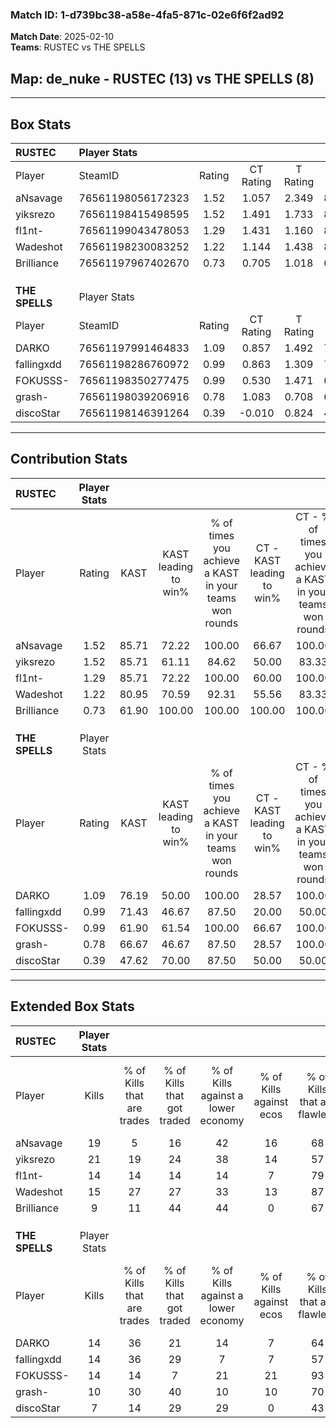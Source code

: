 ### Match ID: 1-d739bc38-a58e-4fa5-871c-02e6f6f2ad92  
**Match Date**: 2025-02-10  
**Teams**: RUSTEC vs THE SPELLS  

## **Map**: de_nuke - RUSTEC (13) vs THE SPELLS (8)  
---  

## Box Stats  

| **RUSTEC**     | Player Stats      |        |           |          |       |       |       |         |        |      |     |
| :- | :- | :-: | :-: | :-: | :-: | :-: | :-: | :-: | :-: | :-: | :-: |
| Player         | SteamID           | Rating | CT Rating | T Rating | KAST  |  ADR  | Kills | Assists | Deaths | K/D  | HS% |
| aNsavage       | 76561198056172323 |  1.52  |   1.057   |  2.349   | 85.71 | 112.2 |  19   |    5    |   13   | 1.46 | 47  |
| yiksrezo       | 76561198415498595 |  1.52  |   1.491   |  1.733   | 85.71 | 94.7  |  21   |    4    |   14   | 1.50 | 90  |
| fl1nt-         | 76561199043478053 |  1.29  |   1.431   |  1.160   | 85.71 | 59.3  |  14   |    3    |   7    | 2.00 | 14  |
| Wadeshot       | 76561198230083252 |  1.22  |   1.144   |  1.438   | 80.95 | 66.8  |  15   |    3    |   11   | 1.36 | 60  |
| Brilliance     | 76561197967402670 |  0.73  |   0.705   |  1.018   | 61.90 | 58.7  |   9   |    3    |   14   | 0.64 | 44  |
|                |                   |        |           |          |       |       |       |         |        |      |     |
|                |                   |        |           |          |       |       |       |         |        |      |     |
|                |                   |        |           |          |       |       |       |         |        |      |     |
| **THE SPELLS** | Player Stats      |        |           |          |       |       |       |         |        |      |     |
| Player         | SteamID           | Rating | CT Rating | T Rating | KAST  |  ADR  | Kills | Assists | Deaths | K/D  | HS% |
| DARKO          | 76561197991464833 |  1.09  |   0.857   |  1.492   | 76.19 | 81.0  |  14   |    4    |   15   | 0.93 | 50  |
| fallingxdd     | 76561198286760972 |  0.99  |   0.863   |  1.309   | 71.43 | 67.6  |  14   |    5    |   16   | 0.88 | 57  |
| FOKUSSS-       | 76561198350277475 |  0.99  |   0.530   |  1.471   | 61.90 | 78.7  |  14   |    6    |   15   | 0.93 | 64  |
| grash-         | 76561198039206916 |  0.78  |   1.083   |  0.708   | 66.67 | 62.8  |  10   |    6    |   16   | 0.63 | 60  |
| discoStar      | 76561198146391264 |  0.39  |  -0.010   |  0.824   | 47.62 | 28.1  |   7   |    2    |   16   | 0.44 | 57  |
---  

## Contribution Stats  

| **RUSTEC**     | Player Stats |       |                      |                                                        |                           |                                                             |                          |                                                            |
| :- | :-: | :-: | :-: | :-: | :-: | :-: | :-: | :-: |
| Player         |    Rating    | KAST  | KAST leading to win% | % of times you achieve a KAST in your teams won rounds | CT - KAST leading to win% | CT - % of times you achieve a KAST in your teams won rounds | T - KAST leading to win% | T - % of times you achieve a KAST in your teams won rounds |
| aNsavage       |     1.52     | 85.71 |        72.22         |                         100.00                         |           66.67           |                           100.00                            |          77.78           |                           100.00                           |
| yiksrezo       |     1.52     | 85.71 |        61.11         |                         84.62                          |           50.00           |                            83.33                            |          75.00           |                           85.71                            |
| fl1nt-         |     1.29     | 85.71 |        72.22         |                         100.00                         |           60.00           |                           100.00                            |          87.50           |                           100.00                           |
| Wadeshot       |     1.22     | 80.95 |        70.59         |                         92.31                          |           55.56           |                            83.33                            |          87.50           |                           100.00                           |
| Brilliance     |     0.73     | 61.90 |        100.00        |                         100.00                         |          100.00           |                           100.00                            |          100.00          |                           100.00                           |
|                |              |       |                      |                                                        |                           |                                                             |                          |                                                            |
|                |              |       |                      |                                                        |                           |                                                             |                          |                                                            |
|                |              |       |                      |                                                        |                           |                                                             |                          |                                                            |
| **THE SPELLS** | Player Stats |       |                      |                                                        |                           |                                                             |                          |                                                            |
| Player         |    Rating    | KAST  | KAST leading to win% | % of times you achieve a KAST in your teams won rounds | CT - KAST leading to win% | CT - % of times you achieve a KAST in your teams won rounds | T - KAST leading to win% | T - % of times you achieve a KAST in your teams won rounds |
| DARKO          |     1.09     | 76.19 |        50.00         |                         100.00                         |           28.57           |                           100.00                            |          66.67           |                           100.00                           |
| fallingxdd     |     0.99     | 71.43 |        46.67         |                         87.50                          |           20.00           |                            50.00                            |          60.00           |                           100.00                           |
| FOKUSSS-       |     0.99     | 61.90 |        61.54         |                         100.00                         |           66.67           |                           100.00                            |          60.00           |                           100.00                           |
| grash-         |     0.78     | 66.67 |        46.67         |                         87.50                          |           28.57           |                           100.00                            |          62.50           |                           83.33                            |
| discoStar      |     0.39     | 47.62 |        70.00         |                         87.50                          |           50.00           |                            50.00                            |          75.00           |                           100.00                           |
---  

## Extended Box Stats  

| **RUSTEC**     | Player Stats |                            |                            |                                    |                         |                              |                                 |        |                             |                                     |                          |                               |                            |
| :- | :-: | :-: | :-: | :-: | :-: | :-: | :-: | :-: | :-: | :-: | :-: | :-: | :-: |
| Player         |    Kills     | % of Kills that are trades | % of Kills that got traded | % of Kills against a lower economy | % of Kills against ecos | % of Kills that are flawless | % of Kills that are close duels | Deaths | % of Deaths that get traded | % of Deaths against a lower economy | % of Deaths against ecos | % of Deaths that are flawless | % of Deaths that are close |
| aNsavage       |      19      |             5              |             16             |                 42                 |           16            |              68              |                0                |   13   |             23              |                 15                  |            8             |              54               |             8              |
| yiksrezo       |      21      |             19             |             24             |                 38                 |           14            |              57              |               10                |   14   |             21              |                 14                  |            7             |              57               |             7              |
| fl1nt-         |      14      |             14             |             14             |                 14                 |            7            |              79              |                0                |   7    |             14              |                 14                  |            0             |              100              |             0              |
| Wadeshot       |      15      |             27             |             27             |                 33                 |           13            |              87              |                0                |   11   |             27              |                  9                  |            0             |              91               |             0              |
| Brilliance     |      9       |             11             |             44             |                 44                 |            0            |              67              |               11                |   14   |             29              |                  7                  |            0             |              57               |             7              |
|                |              |                            |                            |                                    |                         |                              |                                 |        |                             |                                     |                          |                               |                            |
|                |              |                            |                            |                                    |                         |                              |                                 |        |                             |                                     |                          |                               |                            |
|                |              |                            |                            |                                    |                         |                              |                                 |        |                             |                                     |                          |                               |                            |
| **THE SPELLS** | Player Stats |                            |                            |                                    |                         |                              |                                 |        |                             |                                     |                          |                               |                            |
| Player         |    Kills     | % of Kills that are trades | % of Kills that got traded | % of Kills against a lower economy | % of Kills against ecos | % of Kills that are flawless | % of Kills that are close duels | Deaths | % of Deaths that get traded | % of Deaths against a lower economy | % of Deaths against ecos | % of Deaths that are flawless | % of Deaths that are close |
| DARKO          |      14      |             36             |             21             |                 14                 |            7            |              64              |                7                |   15   |             33              |                  7                  |            7             |              67               |             13             |
| fallingxdd     |      14      |             36             |             29             |                 7                  |            7            |              57              |                7                |   16   |             25              |                 19                  |            13            |              81               |             0              |
| FOKUSSS-       |      14      |             14             |             7              |                 21                 |           21            |              93              |                0                |   15   |             27              |                 20                  |            13            |              67               |             0              |
| grash-         |      10      |             30             |             40             |                 10                 |           10            |              70              |                0                |   16   |             13              |                 13                  |            6             |              81               |             6              |
| discoStar      |      7       |             14             |             29             |                 29                 |            0            |              43              |               14                |   16   |             19              |                  6                  |            6             |              69               |             0              |
